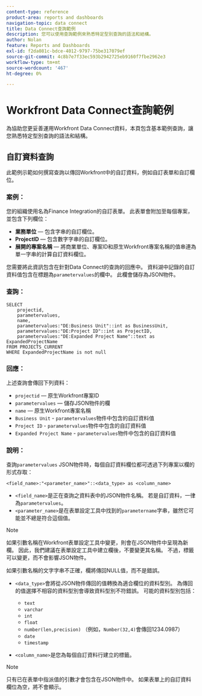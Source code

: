 ```yaml
---
content-type: reference
product-area: reports and dashboards
navigation-topic: data connect
title: Data Connect查詢範例
description: 您可以使用查詢範例來熟悉特定型別查詢的語法和結構。
author: Nolan
feature: Reports and Dashboards
exl-id: f2da081c-bdce-4012-9797-75be317079ef
source-git-commit: 4c8b7e7f33ec593b2942725eb9160f7fbe2962e3
workflow-type: tm+mt
source-wordcount: '467'
ht-degree: 0%

---
```


# Workfront Data Connect查詢範例

為協助您更妥善運用Workfront Data Connect資料，本頁包含基本範例查詢，讓您熟悉特定型別查詢的語法和結構。

## 自訂資料查詢

此範例示範如何撰寫查詢以傳回Workfront中的自訂資料，例如自訂表單和自訂欄位。

### 案例：

您的組織使用名為Finance Integration的自訂表單。 此表單會附加至每個專案，並包含下列欄位：

* **業務單位** — 包含字串的自訂欄位。
* **ProjectID** — 包含數字字串的自訂欄位。
* **展開的專案名稱** — 將商業單位、專案ID和原生Workfront專案名稱的值串連為單一字串的計算自訂資料欄位。

您需要將此資訊包含在針對Data Connect的查詢的回應中。 資料湖中記錄的自訂資料值包含在標題為`parametervalues`的欄中。 此欄會儲存為JSON物件。

### 查詢：

```
SELECT
    projectid,
    parametervalues,
    name,
    parametervalues:"DE:Business Unit"::int as BusinessUnit,
    parametervalues:"DE:Project ID"::int as ProjectID,
    parametervalues:"DE:Expanded Project Name"::text as ExpandedProjectName
FROM PROJECTS_CURRENT
WHERE ExpandedProjectName is not null
```

### 回應：

上述查詢會傳回下列資料：

* `projectid` — 原生Workfront專案ID
* `parametervalues` — 儲存JSON物件的欄
* `name` — 原生Workfront專案名稱
* `Business Unit` - `parametervalues`物件中包含的自訂資料值
* `Project ID` - `parametervalues`物件中包含的自訂資料值
* `Expanded Project Name` - `parametervalues`物件中包含的自訂資料值

### 說明：

查詢`parametervalues` JSON物件時，每個自訂資料欄位都可透過下列專案以欄的形式存取：

`<field_name>:"<parameter_name>"::<data_type> as <column_name>`

* `<field_name>`是正在查詢之資料表中的JSON物件名稱。 若是自訂資料，一律為`parametervalues`。
* `<parameter_name>`是在表單設定工具中找到的`parametername`字串，雖然它可能並不總是符合這個值。

>[!NOTE]
>
>如果引數名稱在Workfront表單設定工具中變更，則會在JSON物件中呈現為新欄。 因此，我們建議在表單設定工具中建立欄後，不要變更其名稱。 不過，標籤可以變更，而不會影響JSON物件。
>
>如果引數名稱的文字字串不正確，欄將傳回NULL值，而不是錯誤。

* `<data_type>`會將從JSON物件傳回的值轉換為適合欄位的資料型別。 為傳回的值選擇不相容的資料型別會導致資料型別不符錯誤。 可能的資料型別包括：

   * `text`
   * `varchar`
   * `int`
   * `float`
   * `number(len,precision)` （例如，`Number(32,4)`會傳回1234.0987）
   * `date`
   * `timestamp`

* `<column_name>`是您為每個自訂資料行建立的標籤。

>[!NOTE]
>
>只有已在表單中指派值的引數才會包含在JSON物件中。 如果表單上的自訂資料欄位為空，將不會顯示。

<!--## Task query 

Join the project and (assignedTo) users tables into a simple task list.



## Hours query

Join owner (users), hour type, and portfolio tables to provide a sum of hours by user and portfolio for the current year.



## Document approvals query

Measure the cycle time and average number of review cycles per asset.-->
